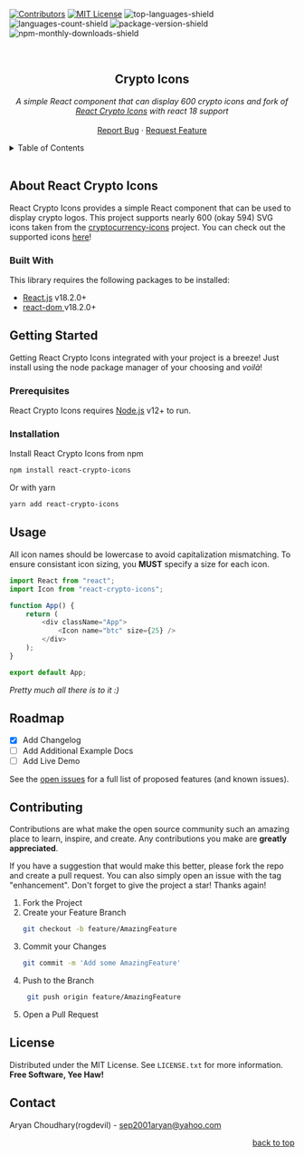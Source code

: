 <div id="top"></div>

<!-- PROJECT SHIELDS -->
[![Contributors][contributors-shield]][contributors-url]
[![MIT License][license-shield]][license-url]
![top-languages-shield]
![languages-count-shield]
![package-version-shield]
![npm-monthly-downloads-shield]

<!-- PROJECT LOGO -->
<br />
<div align="center">
  <!-- <a href="https://github.com/rogdevil/crypto-icons">
    <img src="images/logo.png" alt="Logo" width="80" height="80">
  </a> -->
  <h2 align="center">Crypto Icons</h2>
  <p align="center">
    <i>A simple React component that can display 600 crypto icons and fork of <a href="https://github.com/shed3/react-crypto-icons">React Crypto Icons</a> with react 18 support</i>
    <br />
    <br />
    <!-- <a href="https://github.com/rogdevil/crypto-icons">View Demo</a>
    · -->
    <a href="https://github.com/rogdevil/crypto-icons/issues">Report Bug</a>
    ·
    <a href="https://github.com/rogdevil/crypto-icons/issues?q=is%3Aopen+is%3Aissue+label%3Aenhancement">Request Feature</a>
  </p>
</div>

<!-- TABLE OF CONTENTS -->
<details>
  <summary>Table of Contents</summary>
  <ol>
    <li>
      <a href="#about-the-project">About React Crypto Icons</a>
      <ul>
        <li><a href="#built-with">Built With</a></li>
      </ul>
    </li>
    <li>
      <a href="#getting-started">Getting Started</a>
      <ul>
        <li><a href="#prerequisites">Prerequisites</a></li>
        <li><a href="#installation">Installation</a></li>
      </ul>
    </li>
    <li><a href="#usage">Usage</a></li>
    <li><a href="#roadmap">Roadmap</a></li>
    <li><a href="#contributing">Contributing</a></li>
    <li><a href="#license">License</a></li>
    <li><a href="#contact">Contact</a></li>
  </ol>
</details>
<br />

<!-- ABOUT THE PROJECT -->
## About React Crypto Icons

React Crypto Icons provides a simple React component that can be used to display crypto logos. This project supports nearly 600 (okay 594) SVG icons taken from the [cryptocurrency-icons][cryptocurrency-icons] project. You can check out the supported icons [here](http://cryptoicons.co/)!

### Built With
This library requires the following packages to be installed:

* [React.js][react] v18.2.0+
* [react-dom ][react-dom] v18.2.0+

<!-- GETTING STARTED -->
## Getting Started

Getting React Crypto Icons integrated with your project is a breeze! Just install using the node package manager of your choosing and _voilà_!

### Prerequisites

React Crypto Icons requires [Node.js][nodejs] v12+ to run.

### Installation


Install React Crypto Icons from npm

```sh
npm install react-crypto-icons
```

Or with yarn

```sh
yarn add react-crypto-icons
```

## Usage

All icon names should be lowercase to avoid capitalization mismatching. To ensure consistant icon sizing, you **MUST** specify a size for each icon.

```js
import React from "react";
import Icon from "react-crypto-icons";

function App() {
    return (
        <div className="App">
            <Icon name="btc" size={25} />
        </div>
    );
}

export default App;
```

_Pretty much all there is to it :)_

<!-- ROADMAP -->
## Roadmap

- [x] Add Changelog
- [ ] Add Additional Example Docs
- [ ] Add Live Demo

See the [open issues][github-issues] for a full list of proposed features (and known issues).

<!-- CONTRIBUTING -->
## Contributing

Contributions are what make the open source community such an amazing place to learn, inspire, and create. Any contributions you make are **greatly appreciated**.

If you have a suggestion that would make this better, please fork the repo and create a pull request. You can also simply open an issue with the tag "enhancement".
Don't forget to give the project a star! Thanks again!

1. Fork the Project
2. Create your Feature Branch
   ```sh
   git checkout -b feature/AmazingFeature
   ```
3. Commit your Changes 
    ```sh
    git commit -m 'Add some AmazingFeature'
    ```
4. Push to the Branch 
   ```sh
    git push origin feature/AmazingFeature
    ```
6. Open a Pull Request


<!-- LICENSE -->
## License

Distributed under the MIT License. See `LICENSE.txt` for more information.
**Free Software, Yee Haw!**

<!-- CONTACT -->
## Contact

Aryan Choudhary(rogdevil) - sep2001aryan@yahoo.com

<p align="right"><a href="#top">back to top</a></p>



<!-- Project URLS-->
[github-url]: https://github.com/rogdevil/crypto-icons
[github-issues]: https://github.com/rogdevil/crypto-icons/issues
[repo-path]: rogdevil/crypto-icons
[logo-path]: assets/img/logo

<!-- Built With -->
[nodejs]: https://nodejs.org/
[react]: https://www.npmjs.com/package/react
[react-dom]: https://www.npmjs.com/package/react-dom
[cryptocurrency-icons]: https://github.com/spothq/cryptocurrency-icons

<!-- License Badge -->
[license-shield]: https://img.shields.io/github/license/rogdevil/crypto-icons.svg?style=for-the-badge
[license-url]: https://github.com/rogdevil/crypto-icons/blob/main/LICENSE.txt

<!-- Version Badge -->
[package-version-shield]: https://img.shields.io/github/package-json/v/rogdevil/crypto-icons.svg?style=for-the-badge

<!-- Build Status Badge -->
[build-status-shield]: https://img.shields.io/travis/com/rogdevil/crypto-icons.svg?style=for-the-badge

<!-- Contributors Badge -->
[contributors-shield]: https://img.shields.io/github/contributors/rogdevil/crypto-icons.svg?style=for-the-badge
[contributors-url]: https://github.com/rogdevil/crypto-icons/graphs/contributors

<!-- Downloads Badge -->
[npm-monthly-downloads-shield]: https://img.shields.io/npm/dt/react-crypto-icons?style=for-the-badge
[npm-monthly-downloads-url]: https://www.npmjs.com/package/react-crypto-icons

<!-- Languages Badge-->
[top-languages-shield]: https://img.shields.io/github/languages/top/rogdevil/crypto-icons.svg?style=for-the-badge

[languages-count-shield]: https://img.shields.io/github/languages/count/rogdevil/crypto-icons.svg?style=for-the-badge
